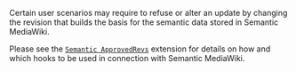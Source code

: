 Certain user scenarios may require to refuse or alter an update by changing the revision that builds the basis for the semantic data stored in Semantic MediaWiki.

Please see the [`Semantic ApprovedRevs`][ssc] extension for details on how and which hooks to be used in connection with Semantic MediaWiki.

[ssc]:https://github.com/SemanticMediaWiki/SemanticApprovedRevs
